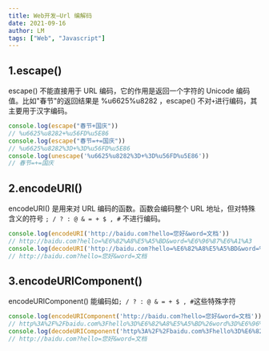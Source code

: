 ```yaml
---
title: Web开发—Url 编解码
date: 2021-09-16
author: LM
tags: ["Web", "Javascript"]
---
```


##  1.escape()

escape() 不能直接用于 URL 编码，它的作用是返回一个字符的 Unicode 编码值。比如"春节"的返回结果是 %u6625%u8282 ，escape() 不对`+`进行编码，其主要用于汉字编码。

```javascript
console.log(escape("春节+国庆"))
// %u6625%u8282+%u56FD%u5E86
console.log(escape("春节=+=国庆"))
// %u6625%u8282%3D+%3D%u56FD%u5E86
console.log(unescape('%u6625%u8282%3D+%3D%u56FD%u5E86'))
// 春节=+=国庆
```

## 2.encodeURI()

encodeURI() 是用来对 URL 编码的函数。函数会编码整个 URL 地址，但对特殊含义的符号 `; / ? : @ & = + $ , #` 不进行编码。

```javascript
console.log(encodeURI('http://baidu.com?hello=您好&word=文档'))
// http://baidu.com?hello=%E6%82%A8%E5%A5%BD&word=%E6%96%87%E6%A1%A3
console.log(decodeURI('http://baidu.com?hello=%E6%82%A8%E5%A5%BD&word=%E6%96%87%E6%A1%A3'))
// http://baidu.com?hello=您好&word=文档
```

## 3.encodeURIComponent()

encodeURIComponent() 能编码如`; / ? : @ & = + $ , #`这些特殊字符

```javascript
console.log(encodeURIComponent('http://baidu.com?hello=您好&word=文档'))
// http%3A%2F%2Fbaidu.com%3Fhello%3D%E6%82%A8%E5%A5%BD%26word%3D%E6%96%87%E6%A1%A3
console.log(decodeURIComponent('http%3A%2F%2Fbaidu.com%3Fhello%3D%E6%82%A8%E5%A5%BD%26word%3D%E6%96%87%E6%A1%A3'))
// http://baidu.com?hello=您好&word=文档
```

